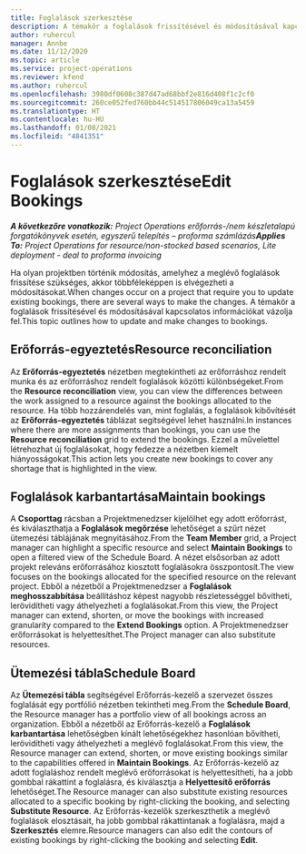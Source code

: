 ```yaml
---
title: Foglalások szerkesztése
description: A témakör a foglalások frissítésével és módosításával kapcsolatos információkat tartalmaz.
author: ruhercul
manager: Annbe
ms.date: 11/12/2020
ms.topic: article
ms.service: project-operations
ms.reviewer: kfend
ms.author: ruhercul
ms.openlocfilehash: 3980df0608c387d47ad68bbf2e816d408f1c2cf0
ms.sourcegitcommit: 260ce052fed760bb44c514517806049ca13a5459
ms.translationtype: HT
ms.contentlocale: hu-HU
ms.lasthandoff: 01/08/2021
ms.locfileid: "4841351"
---
```

# <a name="edit-bookings"></a><span data-ttu-id="9c4a8-103">Foglalások szerkesztése</span><span class="sxs-lookup"><span data-stu-id="9c4a8-103">Edit Bookings</span></span>

<span data-ttu-id="9c4a8-104">_**A következőre vonatkozik:** Project Operations erőforrás-/nem készletalapú forgatókönyvek esetén, egyszerű telepítés – proforma számlázás_</span><span class="sxs-lookup"><span data-stu-id="9c4a8-104">_**Applies To:** Project Operations for resource/non-stocked based scenarios, Lite deployment - deal to proforma invoicing_</span></span>


<span data-ttu-id="9c4a8-105">Ha olyan projektben történik módosítás, amelyhez a meglévő foglalások frissítése szükséges, akkor többféleképpen is elvégezheti a módosításokat.</span><span class="sxs-lookup"><span data-stu-id="9c4a8-105">When changes occur on a project that require you to update existing bookings, there are several ways to make the changes.</span></span> <span data-ttu-id="9c4a8-106">A témakör a foglalások frissítésével és módosításával kapcsolatos információkat vázolja fel.</span><span class="sxs-lookup"><span data-stu-id="9c4a8-106">This topic outlines how to update and make changes to bookings.</span></span>

## <a name="resource-reconciliation"></a><span data-ttu-id="9c4a8-107">Erőforrás-egyeztetés</span><span class="sxs-lookup"><span data-stu-id="9c4a8-107">Resource reconciliation</span></span>

<span data-ttu-id="9c4a8-108">Az **Erőforrás-egyeztetés** nézetben megtekintheti az erőforráshoz rendelt munka és az erőforráshoz rendelt foglalások közötti különbségeket.</span><span class="sxs-lookup"><span data-stu-id="9c4a8-108">From the **Resource reconciliation** view, you can view the differences between the work assigned to a resource against the bookings allocated to the resource.</span></span> <span data-ttu-id="9c4a8-109">Ha több hozzárendelés van, mint foglalás, a foglalások kibővítését az **Erőforrás-egyeztetés** táblázat segítségével lehet használni.</span><span class="sxs-lookup"><span data-stu-id="9c4a8-109">In instances where there are more assignments than bookings, you can use the **Resource reconciliation** grid to extend the bookings.</span></span> <span data-ttu-id="9c4a8-110">Ezzel a művelettel létrehozhat új foglalásokat, hogy fedezze a nézetben kiemelt hiányosságokat.</span><span class="sxs-lookup"><span data-stu-id="9c4a8-110">This action lets you create new bookings to cover any shortage that is highlighted in the view.</span></span>

## <a name="maintain-bookings"></a><span data-ttu-id="9c4a8-111">Foglalások karbantartása</span><span class="sxs-lookup"><span data-stu-id="9c4a8-111">Maintain bookings</span></span>

<span data-ttu-id="9c4a8-112">A **Csoporttag** rácsban a Projektmenedzser kijelölhet egy adott erőforrást, és kiválaszthatja a **Foglalások megőrzése** lehetőséget a szűrt nézet ütemezési táblájának megnyitásához.</span><span class="sxs-lookup"><span data-stu-id="9c4a8-112">From the **Team Member** grid, a Project manager can highlight a specific resource and select **Maintain Bookings** to open a filtered view of the Schedule Board.</span></span> <span data-ttu-id="9c4a8-113">A nézet elsősorban az adott projekt releváns erőforrásához kiosztott foglalásokra összpontosít.</span><span class="sxs-lookup"><span data-stu-id="9c4a8-113">The view focuses on the bookings allocated for the specified resource on the relevant project.</span></span> <span data-ttu-id="9c4a8-114">Ebből a nézetből a Projektmenedzser a **Foglalások meghosszabbítása** beállításhoz képest nagyobb részletességgel bővítheti, lerövidítheti vagy áthelyezheti a foglalásokat.</span><span class="sxs-lookup"><span data-stu-id="9c4a8-114">From this view, the Project manager can extend, shorten, or move the bookings with increased granularity compared to the **Extend Bookings** option.</span></span> <span data-ttu-id="9c4a8-115">A Projektmenedzser erőforrásokat is helyettesíthet.</span><span class="sxs-lookup"><span data-stu-id="9c4a8-115">The Project manager can also substitute resources.</span></span>

## <a name="schedule-board"></a><span data-ttu-id="9c4a8-116">Ütemezési tábla</span><span class="sxs-lookup"><span data-stu-id="9c4a8-116">Schedule Board</span></span>

<span data-ttu-id="9c4a8-117">Az **Ütemezési tábla** segítségével Erőforrás-kezelő a szervezet összes foglalását egy portfólió nézetben tekintheti meg.</span><span class="sxs-lookup"><span data-stu-id="9c4a8-117">From the **Schedule Board**, the Resource manager has a portfolio view of all bookings across an organization.</span></span> <span data-ttu-id="9c4a8-118">Ebből a nézetből az Erőforrás-kezelő a **Foglalások karbantartása** lehetőségben kínált lehetőségekhez hasonlóan bővítheti, lerövidítheti vagy áthelyezheti a meglévő foglalásokat.</span><span class="sxs-lookup"><span data-stu-id="9c4a8-118">From this view, the Resource manager can extend, shorten, or move existing bookings similar to the capabilities offered in **Maintain Bookings**.</span></span> <span data-ttu-id="9c4a8-119">Az Erőforrás-kezelő az adott foglaláshoz rendelt meglévő erőforrásokat is helyettesítheti, ha a jobb gombbal rákattint a foglalásra, és kiválasztja a **Helyettesítő erőforrás** lehetőséget.</span><span class="sxs-lookup"><span data-stu-id="9c4a8-119">The Resource manager can also substitute existing resources allocated to a specific booking by right-clicking the booking, and selecting **Substitute Resource**.</span></span> <span data-ttu-id="9c4a8-120">Az Erőforrás-kezelők szerkeszthetik a meglévő foglalások elosztásait, ha jobb gombbal rákattintanak a foglalásra, majd a **Szerkesztés** elemre.</span><span class="sxs-lookup"><span data-stu-id="9c4a8-120">Resource managers can also edit the contours of existing bookings by right-clicking the booking and selecting **Edit**.</span></span>
